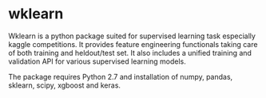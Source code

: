 # wklearn
Wklearn is a python package suited for supervised learning task especially kaggle competitions. 
It provides feature engineering functionals taking care of both training and heldout/test set.
It also includes a unified training and validation API for various supervised learning models.

The package requires Python 2.7 and installation of numpy, pandas, sklearn, scipy, xgboost and keras.
